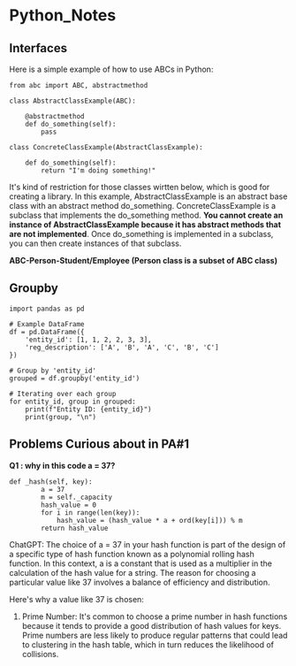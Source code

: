 # Python_Notes
## Interfaces
Here is a simple example of how to use ABCs in Python:

```
from abc import ABC, abstractmethod

class AbstractClassExample(ABC):
    
    @abstractmethod
    def do_something(self):
        pass

class ConcreteClassExample(AbstractClassExample):
    
    def do_something(self):
        return "I'm doing something!"
```

It's kind of restriction for those classes wirtten below, which is good for creating a library.
In this example, AbstractClassExample is an abstract base class with an abstract method do_something. ConcreteClassExample is a subclass that implements the do_something method. **You cannot create an instance of AbstractClassExample because it has abstract methods that are not implemented**. Once do_something is implemented in a subclass, you can then create instances of that subclass.

**ABC-Person-Student/Employee (Person class is a subset of ABC class)**

## Groupby
```
import pandas as pd

# Example DataFrame
df = pd.DataFrame({
    'entity_id': [1, 1, 2, 2, 3, 3],
    'reg_description': ['A', 'B', 'A', 'C', 'B', 'C']
})

# Group by 'entity_id'
grouped = df.groupby('entity_id')

# Iterating over each group
for entity_id, group in grouped:
    print(f"Entity ID: {entity_id}")
    print(group, "\n")
```

## Problems Curious about in PA#1

**Q1 : why in this code a = 37?**
```
def _hash(self, key):
        a = 37
        m = self._capacity
        hash_value = 0
        for i in range(len(key)):
            hash_value = (hash_value * a + ord(key[i])) % m
        return hash_value
```

ChatGPT:
The choice of a = 37 in your hash function is part of the design of a specific type of hash function known as a polynomial rolling hash function. In this context, a is a constant that is used as a multiplier in the calculation of the hash value for a string. The reason for choosing a particular value like 37 involves a balance of efficiency and distribution.

Here's why a value like 37 is chosen:

1. Prime Number: It's common to choose a prime number in hash functions because it tends to provide a good distribution of hash values for keys. Prime numbers are less likely to produce regular patterns that could lead to clustering in the hash table, which in turn reduces the likelihood of collisions.
